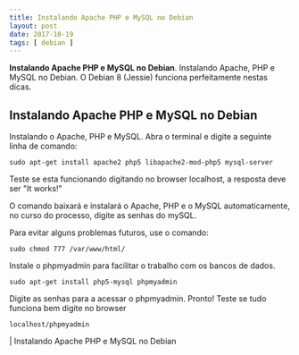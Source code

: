 ```yaml
---
title: Instalando Apache PHP e MySQL no Debian 
layout: post
date: 2017-10-19
tags: [ debian ]
---
```


**Instalando Apache PHP e MySQL no Debian**. Instalando Apache, PHP e MySQL no Debian. O Debian 8 (Jessie) funciona perfeitamente nestas dicas.

## Instalando Apache PHP e MySQL no Debian 
Instalando o Apache, PHP e MySQL. Abra o terminal e digite a seguinte linha de comando:

	sudo apt-get install apache2 php5 libapache2-mod-php5 mysql-server

Teste se esta funcionando digitando no browser localhost, a resposta deve ser "It works!"

O comando baixará e instalará o Apache, PHP e o MySQL automaticamente, no curso do processo, digite as senhas do mySQL. 

Para evitar alguns problemas futuros, use o comando:

	sudo chmod 777 /var/www/html/

Instale o phpmyadmin para facilitar o trabalho com os bancos de dados.

	sudo apt-get install php5-mysql phpmyadmin

Digite as senhas para a acessar o phpmyadmin. Pronto! Teste se tudo funciona bem digite no browser 

	localhost/phpmyadmin





 | Instalando Apache PHP e MySQL no Debian
